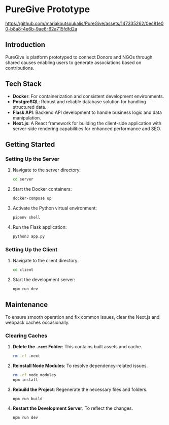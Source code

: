 # PureGive Prototype


https://github.com/mariakoutsoukalis/PureGive/assets/147335262/0ec81e00-b8a8-4e6b-9ae6-62a715fdfd2a



## Introduction

PureGive is platform prototyped to connect Donors and NGOs through shared causes enabling users to generate associations based on contributions.

## Tech Stack
- **Docker**: For containerization and consistent development environments.
- **PostgreSQL**: Robust and reliable database solution for handling structured data.
- **Flask API**: Backend API development to handle business logic and data manipulation.
- **Next.js**: A React framework for building the client-side application with server-side rendering capabilities for enhanced performance and SEO.

## Getting Started

### Setting Up the Server
1. Navigate to the server directory:
   ```bash
   cd server
   ```
2. Start the Docker containers:
   ```bash
   docker-compose up
   ```
3. Activate the Python virtual environment:
   ```bash
   pipenv shell
   ```
4. Run the Flask application:
   ```bash
   python3 app.py
   ```

### Setting Up the Client
1. Navigate to the client directory:
   ```bash
   cd client
   ```
2. Start the development server:
   ```bash
   npm run dev
   ```

## Maintenance

To ensure smooth operation and fix common issues, clear the Next.js and webpack caches occasionally.

### Clearing Caches
1. **Delete the `.next` Folder**: This contains built assets and cache.
   ```bash
   rm -rf .next
   ```
2. **Reinstall Node Modules**: To resolve dependency-related issues.
   ```bash
   rm -rf node_modules
   npm install
   ```
3. **Rebuild the Project**: Regenerate the necessary files and folders.
   ```bash
   npm run build
   ```
4. **Restart the Development Server**: To reflect the changes.
   ```bash
   npm run dev
   ```

